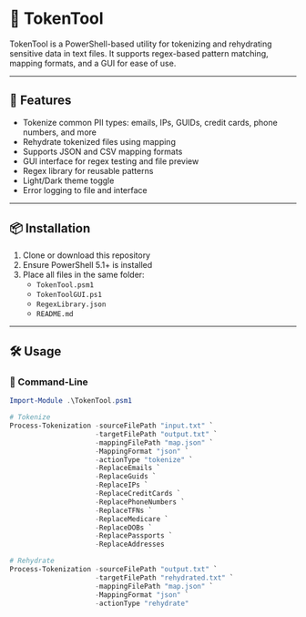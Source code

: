 # 🔐 TokenTool

TokenTool is a PowerShell-based utility for tokenizing and rehydrating sensitive data in text files. It supports regex-based pattern matching, mapping formats, and a GUI for ease of use.

---

## 🚀 Features

- Tokenize common PII types: emails, IPs, GUIDs, credit cards, phone numbers, and more
- Rehydrate tokenized files using mapping
- Supports JSON and CSV mapping formats
- GUI interface for regex testing and file preview
- Regex library for reusable patterns
- Light/Dark theme toggle
- Error logging to file and interface

---

## 📦 Installation

1. Clone or download this repository
2. Ensure PowerShell 5.1+ is installed
3. Place all files in the same folder:
   - `TokenTool.psm1`
   - `TokenToolGUI.ps1`
   - `RegexLibrary.json`
   - `README.md`

---

## 🛠️ Usage

### 🔧 Command-Line

```powershell
Import-Module .\TokenTool.psm1

# Tokenize
Process-Tokenization -sourceFilePath "input.txt" `
                     -targetFilePath "output.txt" `
                     -mappingFilePath "map.json" `
                     -MappingFormat "json" `
                     -actionType "tokenize" `
                     -ReplaceEmails `
                     -ReplaceGuids `
                     -ReplaceIPs `
                     -ReplaceCreditCards `
                     -ReplacePhoneNumbers `
                     -ReplaceTFNs `
                     -ReplaceMedicare `
                     -ReplaceDOBs `
                     -ReplacePassports `
                     -ReplaceAddresses

# Rehydrate
Process-Tokenization -sourceFilePath "output.txt" `
                     -targetFilePath "rehydrated.txt" `
                     -mappingFilePath "map.json" `
                     -MappingFormat "json" `
                     -actionType "rehydrate"
